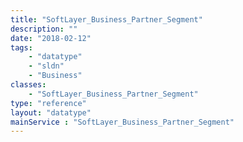 ```yaml
---
title: "SoftLayer_Business_Partner_Segment"
description: ""
date: "2018-02-12"
tags:
    - "datatype"
    - "sldn"
    - "Business"
classes:
    - "SoftLayer_Business_Partner_Segment"
type: "reference"
layout: "datatype"
mainService : "SoftLayer_Business_Partner_Segment"
---
```

